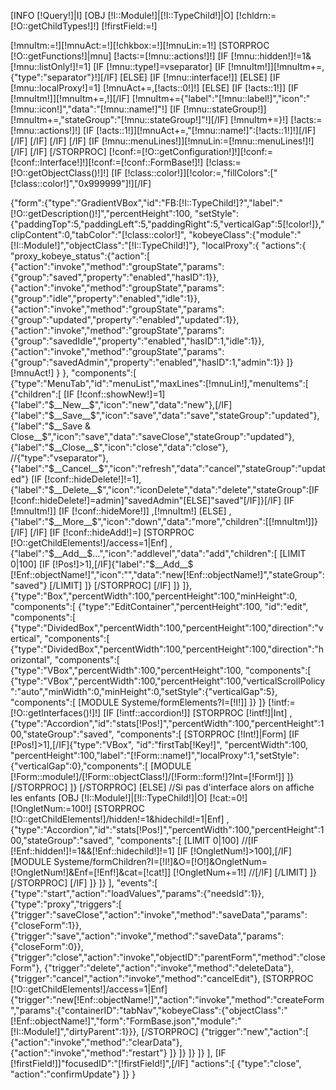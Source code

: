 [INFO [!Query!]|I]
[OBJ [!I::Module!]|[!I::TypeChild!]|O]
[!chldrn:=[!O::getChildTypes!]!]
[!firstField:=!]

[!mnuItm:=!][!mnuAct:=!][!chkbox:=!][!mnuLin:=1!]
[STORPROC [!O::getFunctions!]|mnu]
	[!acts:=[!mnu::actions!]!]
	[IF [!mnu::hidden!]!=1&[!mnu::listOnly!]!=1]
		[IF [!mnu::type!]=vseparator]
			[IF [!mnuItm!]][!mnuItm+=,{"type":"separator"}!][/IF]
		[ELSE]
			[IF [!mnu::interface!]]
			[ELSE]
				[IF [!mnu::localProxy!]=1]
					[!mnuAct+=,[!acts::0!]!]
				[ELSE]
					[IF [!acts::1!]]
						[IF [!mnuItm!]][!mnuItm+=,!][/IF]
						[!mnuItm+={"label":"[!mnu::label!]","icon":"[!mnu::icon!]","data":"[!mnu::name!]"!]
						[IF [!mnu::stateGroup!]][!mnuItm+=,"stateGroup":"[!mnu::stateGroup!]"!][/IF]
						[!mnuItm+=}!]
						[!acts:=[!mnu::actions!]!]
						[IF [!acts::1!]][!mnuAct+=,"[!mnu::name!]":[!acts::1!]!][/IF]
					[/IF]
				[/IF]
			[/IF]
		[/IF]
		[IF [!mnu::menuLines!]][!mnuLin:=[!mnu::menuLines!]!][/IF]
	[/IF]
[/STORPROC]
[!conf:=[!O::getConfiguration!]!][!conf:=[!conf::Interface!]!][!conf:=[!conf::FormBase!]!]
[!class:=[!O::getObjectClass()!]!]
[IF [!class::color!]][!color:=,"fillColors":["[!class::color!]","0x999999"]!][/IF]

{"form":{"type":"GradientVBox","id":"FB:[!I::TypeChild!]?","label":"[!O::getDescription()!]","percentHeight":100,
"setStyle":{"paddingTop":5,"paddingLeft":5,"paddingRight":5,"verticalGap":5[!color!]},"clipContent":0,"tabColor":"[!class::color!]",
"kobeyeClass":{"module":"[!I::Module!]","objectClass":"[!I::TypeChild!]"},
"localProxy":{
	"actions":{
		"proxy_kobeye_status":{"action":[
			{"action":"invoke","method":"groupState","params":{"group":"saved","property":"enabled","hasID":1}},
			{"action":"invoke","method":"groupState","params":{"group":"idle","property":"enabled","idle":1}},
			{"action":"invoke","method":"groupState","params":{"group":"updated","property":"enabled","updated":1}},
			{"action":"invoke","method":"groupState","params":{"group":"savedIdle","property":"enabled","hasID":1,"idle":1}},
			{"action":"invoke","method":"groupState","params":{"group":"savedAdmin","property":"enabled","hasID":1,"admin":1}}
		]}
		[!mnuAct!]
	}
},
"components":[
	{"type":"MenuTab","id":"menuList","maxLines":[!mnuLin!],"menuItems":[
		{"children":[
			[IF [!conf::showNew!]=1]{"label":"$__New__$","icon":"new","data":"new"},[/IF]
			{"label":"$__Save__$","icon":"save","data":"save","stateGroup":"updated"},
			{"label":"$__Save & Close__$","icon":"save","data":"saveClose","stateGroup":"updated"},
			{"label":"$__Close__$","icon":"close","data":"close"},
			//{"type":"vseparator"},
			{"label":"$__Cancel__$","icon":"refresh","data":"cancel","stateGroup":"updated"}
			[IF [!conf::hideDelete!]!=1],{"label":"$__Delete__$","icon":"iconDelete","data":"delete","stateGroup":[IF [!conf::hideDelete!]=admin]"savedAdmin"[ELSE]"saved"[/IF]}[/IF]
			[IF [!mnuItm!]]
				[IF [!conf::hideMore!]]
					,[!mnuItm!]
				[ELSE]
					,{"label":"$__More__$","icon":"down","data":"more","children":[[!mnuItm!]]}
				[/IF]
			[/IF]
			[IF [!conf::hideAdd!]=]
				[STORPROC [!O::getChildElements!]/access=1|Enf]
					,{"label":"$__Add__$...","icon":"addlevel","data":"add","children":[
						[LIMIT 0|100]
						[IF [!Pos!]>1],[/IF]{"label":"$__Add__$ [!Enf::objectName!]","icon":"","data":"new[!Enf::objectName!]","stateGroup":"saved"}
						[/LIMIT]
					]}
				[/STORPROC]
			[/IF]
		]}
	]},
	{"type":"Box","percentWidth":100,"percentHeight":100,"minHeight":0,
	"components":[
		{"type":"EditContainer","percentHeight":100, "id":"edit",
		"components":[
			{"type":"DividedBox","percentWidth":100,"percentHeight":100,"direction":"vertical",
			"components":[							
				{"type":"DividedBox","percentWidth":100,"percentHeight":100,"direction":"horizontal",
				"components":[							
					{"type":"VBox","percentWidth":100,"percentHeight":100,
					"components":[
						{"type":"VBox","percentWidth":100,"percentHeight":100,"verticalScrollPolicy":"auto","minWidth":0,"minHeight":0,"setStyle":{"verticalGap":5},
						"components":[
							[MODULE Systeme/formElements?I=[!I!]]
						]}
					]}
					[!intf:=[!O::getInterfaces()!]!]
					[IF [!intf::accordion!]]
						[STORPROC [!intf!]|Int]
					,{"type":"Accordion","id":"stats[!Pos!]","percentWidth":100,"percentHeight":100,"stateGroup":"saved",
					"components":[
							[STORPROC [!Int!]|Form]
							[IF [!Pos!]>1],[/IF]{"type":"VBox", "id":"firstTab[!Key!]", "percentWidth":100, "percentHeight":100,"label":"[!Form::name!]","localProxy":1,"setStyle":{"verticalGap":0},"components":[
								[MODULE [!Form::module!]/[!Form::objectClass!]/[!Form::form!]?Int=[!Form!]]
							]}
							[/STORPROC]
					]}
						[/STORPROC]
					[ELSE]
						//Si pas d'interface alors on affiche les enfants
						[OBJ [!I::Module!]|[!I::TypeChild!]|O]
						[!cat:=0!]
						[!OngletNum:=100!]
						[STORPROC [!O::getChildElements!]/hidden!=1&hidechild!=1|Enf]
					,{"type":"Accordion","id":"stats[!Pos!]","percentWidth":100,"percentHeight":100,"stateGroup":"saved",
					"components":[
							[LIMIT 0|100]
								//[IF [!Enf::hidden!]!=1&&[!Enf::hidechild!]!=1]
									[IF [!OngletNum!]>100],[/IF]
									[MODULE Systeme/formChildren?I=[!I!]&O=[!O!]&OngletNum=[!OngletNum!]&Enf=[!Enf!]&cat=[!cat!]]
									[!OngletNum+=1!]
								//[/IF]
							[/LIMIT]
					]}
						[/STORPROC]
					[/IF]
				]}
			]}
		],
		"events":[
			{"type":"start","action":"loadValues","params":{"needsId":1}},
			{"type":"proxy","triggers":[
				{"trigger":"saveClose","action":"invoke","method":"saveData","params":{"closeForm":1}},
				{"trigger":"save","action":"invoke","method":"saveData","params":{"closeForm":0}},
				{"trigger":"close","action":"invoke","objectID":"parentForm","method":"closeForm"},
				{"trigger":"delete","action":"invoke","method":"deleteData"},
				{"trigger":"cancel","action":"invoke","method":"cancelEdit"},
			[STORPROC [!O::getChildElements!]/access=1|Enf]
				{"trigger":"new[!Enf::objectName!]","action":"invoke","method":"createForm","params":{"containerID":"tabNav","kobeyeClass":{"objectClass":"[!Enf::objectName!]","form":"FormBase.json","module":"[!I::Module!]","dirtyParent":1}}},
			[/STORPROC]
				{"trigger":"new","action":[
					{"action":"invoke","method":"clearData"},
					{"action":"invoke","method":"restart"}
				]}
			]}
		]}
	]}
],
[IF [!firstField!]]"focusedID":"[!firstField!]",[/IF]
"actions":[
	{"type":"close", "action":"confirmUpdate"}
]}
}


